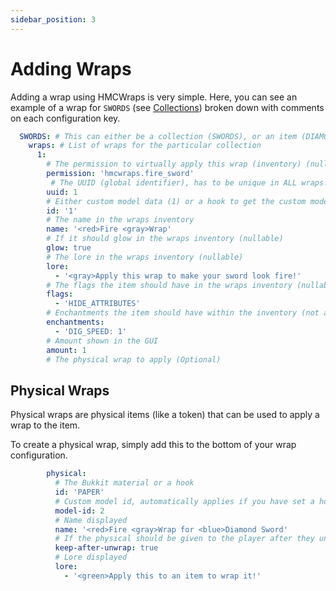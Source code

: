 ```yaml
---
sidebar_position: 3
---
```


# Adding Wraps

Adding a wrap using HMCWraps is very simple. Here, you can see an example of a wrap for `SWORDS` (see [Collections](https://docs.hibiscusmc.com/docs/hmcwraps/collections)) broken down with comments on each configuration key.

```yaml
  SWORDS: # This can either be a collection (SWORDS), or an item (DIAMOND_SWORD).
    wraps: # List of wraps for the particular collection
      1:
        # The permission to virtually apply this wrap (inventory) (nullable)
        permission: 'hmcwraps.fire_sword'
         # The UUID (global identifier), has to be unique in ALL wraps!
        uuid: 1
        # Either custom model data (1) or a hook to get the custom model id (oraxen:my_sword)
        id: '1'
        # The name in the wraps inventory
        name: '<red>Fire <gray>Wrap'
        # If it should glow in the wraps inventory (nullable)
        glow: true
        # The lore in the wraps inventory (nullable)
        lore:
          - '<gray>Apply this wrap to make your sword look fire!'
        # The flags the item should have in the wraps inventory (nullable)
        flags:
          - 'HIDE_ATTRIBUTES'
        # Enchantments the item should have within the inventory (not applied to the item). Optional
        enchantments:
          - 'DIG_SPEED: 1'
        # Amount shown in the GUI
        amount: 1
        # The physical wrap to apply (Optional)
```

## Physical Wraps

Physical wraps are physical items (like a token) that can be used to apply a wrap to the item.

To create a physical wrap, simply add this to the bottom of your wrap configuration.
```yaml
        physical:
          # The Bukkit material or a hook
          id: 'PAPER'
          # Custom model id, automatically applies if you have set a hook in the id value
          model-id: 2
          # Name displayed
          name: '<red>Fire <gray>Wrap for <blue>Diamond Sword'
          # If the physical should be given to the player after they unwrap the item or re wrap it
          keep-after-unwrap: true
          # Lore displayed
          lore:
            - '<green>Apply this to an item to wrap it!'
```
